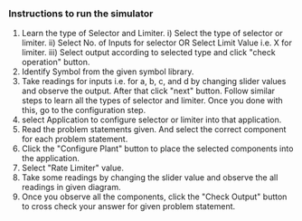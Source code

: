 ### Instructions to run the simulator
1) Learn the type of Selector and Limiter.
	i) Select the type of selector or limiter.
	ii) Select No. of Inputs for selector OR Select Limit Value i.e. X for limiter.
	iii) Select output according to selected type and click "check operation" button.
2) Identify Symbol from the given symbol library.
3) Take readings for inputs i.e. for a, b, c, and d by changing slider values and observe the output. After that click "next" button. Follow similar steps to learn all the types of selector and limiter. Once you done with this, go to the configuration step.
4) select Application to configure selector or limiter into that application.
5) Read the problem statements given. And select the correct component for each problem statement.
6) Click the "Configure Plant" button to place the selected components into the application.
7) Select "Rate Limiter" value.
8) Take some readings by changing the slider value and observe the all readings in given diagram.
9) Once you observe all the components, click the "Check Output" button to cross check your answer for given problem statement.
